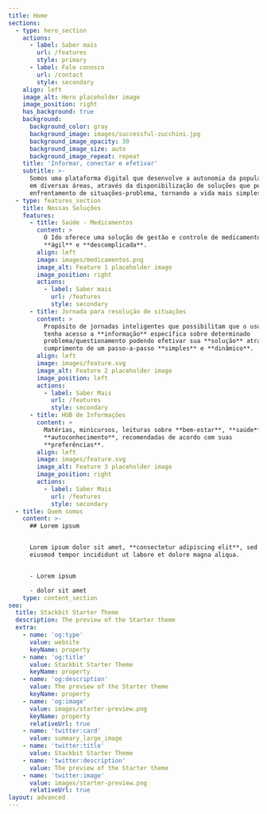 ```yaml
---
title: Home
sections:
  - type: hero_section
    actions:
      - label: Saber mais
        url: /features
        style: primary
      - label: Fale conosco
        url: /contact
        style: secondary
    align: left
    image_alt: Hero placeholder image
    image_position: right
    has_background: true
    background:
      background_color: gray
      background_image: images/successful-zucchini.jpg
      background_image_opacity: 30
      background_image_size: auto
      background_image_repeat: repeat
    title: 'Informar, conectar e efetivar'
    subtitle: >-
      Somos uma plataforma digital que desenvolve a autonomia da população 60+
      em diversas áreas, através da disponibilização de soluções que permitem o
      enfrentamento de situações-problema, tornando a vida mais simples!
  - type: features_section
    title: Nossas Soluções
    features:
      - title: Saúde - Medicamentos
        content: >
          O Ido oferece uma solução de gestão e controle de medicamentos
          **ágil** e **descomplicada**.
        align: left
        image: images/medicamentos.png
        image_alt: Feature 1 placeholder image
        image_position: right
        actions:
          - label: Saber mais
            url: /features
            style: secondary
      - title: Jornada para resolução de situações
        content: >
          Propósito de jornadas inteligentes que possibilitam que o usuário
          tenha acesso a **informação** específica sobre determinado
          problema/questionamento podendo efetivar sua **solução** através do
          cumprimento de um passo-a-passo **simples** e **dinâmico**.
        align: left
        image: images/feature.svg
        image_alt: Feature 2 placeholder image
        image_position: left
        actions:
          - label: Saber Mais
            url: /features
            style: secondary
      - title: HUB de Informações
        content: >
          Matérias, minicursos, leituras sobre **bem-estar**, **saúde** e
          **autoconhecimento**, recomendadas de acordo com suas
          **preferências**.
        align: left
        image: images/feature.svg
        image_alt: Feature 3 placeholder image
        image_position: right
        actions:
          - label: Saber Mais
            url: /features
            style: secondary
  - title: Quem somos
    content: >-
      ## Lorem ipsum


      Lorem ipsum dolor sit amet, **consectetur adipiscing elit**, sed do
      eiusmod tempor incididunt ut labore et dolore magna aliqua.


      - Lorem ipsum

      - dolor sit amet
    type: content_section
seo:
  title: Stackbit Starter Theme
  description: The preview of the Starter theme
  extra:
    - name: 'og:type'
      value: website
      keyName: property
    - name: 'og:title'
      value: Stackbit Starter Theme
      keyName: property
    - name: 'og:description'
      value: The preview of the Starter theme
      keyName: property
    - name: 'og:image'
      value: images/starter-preview.png
      keyName: property
      relativeUrl: true
    - name: 'twitter:card'
      value: summary_large_image
    - name: 'twitter:title'
      value: Stackbit Starter Theme
    - name: 'twitter:description'
      value: The preview of the Starter theme
    - name: 'twitter:image'
      value: images/starter-preview.png
      relativeUrl: true
layout: advanced
---
```

